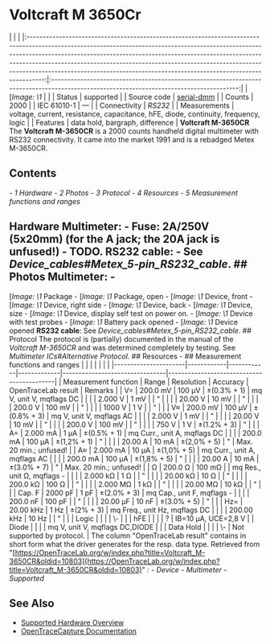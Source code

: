 # Voltcraft M 3650Cr
| | | |:-----------------------------------------------------------------------------------------------------------------------------------------------------------------------------------------------------------------------------------------------------------------------------------------------------------------------------------------------------------------------------------------------------------:|:----------------------------------------------------------------------------------------------------------------------------------------:| | [*Image: \1* | | | Status | supported | | Source code | [serial-dmm](http://github.com/OpenTraceLab/?p=OpenTraceCapture.git;a=tree;f=src/hardware/serial-dmm) | | Counts | 2000 | | IEC 61010-1 | — | | Connectivity | *RS232* | | Measurements | voltage, current, resistance, capacitance, hFE, diode, continuity, frequency, logic | | Features | data hold, bargraph, difference | **Voltcraft M-3650CR** The **Voltcraft M-3650CR** is a 2000 counts handheld digital multimeter with RS232 connectivity. It came into the market 1991 and is a rebadged Metex M-3650CR.
## Contents
\- *1 Hardware* \- *2 Photos* \- *3 Protocol* \- *4 Resources* \- *5 Measurement functions and ranges*
## Hardware **Multimeter**: \- **Fuse**: 2A/250V (5x20mm) (for the A jack; the 20A jack is unfused!) \- TODO. **RS232 cable**: \- See *Device_cables#Metex_5-pin_RS232_cable*. ## Photos **Multimeter**: \-
[*Image: \1*
Package
\-
[*Image: \1*
Package, open
\-
[*Image: \1*
Device, front
\-
[*Image: \1*
Device, right side
\-
[*Image: \1*
Device, back
\-
[*Image: \1*
Device, size
\-
[*Image: \1*
Device, display self test on power on.
\-
[*Image: \1*
Device with test probes
\-
[*Image: \1*
Battery pack opened
\-
[*Image: \1*
Device opened
**RS232 cable**: See *Device_cables#Metex_5-pin_RS232_cable*. ## Protocol The protocol is (partially) documented in the manual of the *Voltcraft M-3650CR* and was determined completely by testing. See *Multimeter ICs#Alternative Protocol*. ## Resources \- ## Measurement functions and ranges | | | | | | | |----------------------|------------|------------|-------------|--------------------------------|-------------------------------------------| | Measurement function | Range | Resolution | Accuracy | OpenTraceLab result | Remarks | | V= | 200.0 mV | 100 μV | ±(0.3% + 1) | mq V, unit V, mqflags DC | | | | 2.000 V | 1 mV | | " | | | | 20.00 V | 10 mV | | " | | | | 200.0 V | 100 mV | | " | | | | 1000 V | 1 V | | " | | | V≈ | 200.0 mV | 100 μV | ±(0.8% + 3) | mq V, unit V, mqflags AC | | | | 2.000 V | 1 mV | | " | | | | 20.00 V | 10 mV | | " | | | | 200.0 V | 100 mV | | " | | | | 750 V | 1 V | ±(1.2% + 3) | " | | | A= | 2.000 mA | 1 µA | ±(0.5% + 1) | mq Curr., unit A, mqflags DC | | | | 200.0 mA | 100 µA | ±(1,2% + 1) | " | | | | 20.00 A | 10 mA | ±(2,0% + 5) | " | Max. 20 min.; unfused! | | A≈ | 2.000 mA | 10 µA | ±(1,0% + 5) | mq Curr., unit A, mqflags AC | | | | 200.0 mA | 100 µA | ±(1,8% + 5) | " | | | | 20.00 A | 10 mA | ±(3.0% + 7) | " | Max. 20 min.; unfused! | | Ω | 200.0 Ω | 100 mΩ | | mq Res., unit Ω, mqflags - | | | | 2.000 kΩ | 1 Ω | | " | | | | 20.00 kΩ | 10 Ω | | " | | | | 200.0 kΩ | 100 Ω | | " | | | | 2.000 MΩ | 1 kΩ | | " | | | | 20.00 MΩ | 10 kΩ | | " | | | Cap. F | 2000 pF | 1 pF | ±(2.0% + 3) | mq Cap., unit F, mqflags - | | | | 200.0 nF | 100 pF | | " | | | | 20.00 µF | 10 nF | ±(3.0% + 5) | " | | | Hz= | 20.00 kHz | 1 Hz | ±(2% + 3) | mq Freq., unit Hz, mqflags DC | | | | 200.00 kHz | 10 Hz | | " | | | Logic | | | | \\- | | | hFE | | | | ? | IB=10 µA, UCE=2,8 V | | Diode | | | | mq V, unit V, mqflags DC,DIODE | | | Data Hold | | | | \\- | Not supported by protocol. | The column "OpenTraceLab result" contains in short form what the driver generates for the resp. data type.
Retrieved from "[https://OpenTraceLab.org/w/index.php?title=Voltcraft_M-3650CR&oldid=10803](https://OpenTraceLab.org/w/index.php?title=Voltcraft_M-3650CR&oldid=10803)"
: \- *Device* \- *Multimeter* \- *Supported*
## See Also
- [Supported Hardware Overview](../supported-hardware.md)
- [OpenTraceCapture Documentation](../../opentracecapture/overview.md)
